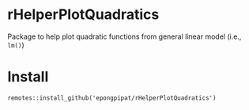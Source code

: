 # rHelperPlotQuadratics

Package to help plot quadratic functions from general linear model (i.e., `lm()`)

# Install

```
remotes::install_github('epongpipat/rHelperPlotQuadratics')
```
